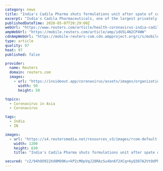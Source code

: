 ```yaml
---
category: news
title: "India's Cadila Pharma shuts formulations unit after spate of coronavirus cases at plant"
excerpt: "India's Cadila Pharmaceuticals, one of the largest privately held pharma companies in the country, shut down its formulations manufacturing plant in Ahmedabad on Thursday after more than two dozen of its employees tested positive for the new coronavirus."
publishedDateTime: 2020-05-07T20:29:00Z
webUrl: "https://www.reuters.com/article/health-coronavirus-india-cadila-idUSL4N2CP4WW"
ampWebUrl: "https://mobile.reuters.com/article/amp/idUSL4N2CP4WW"
cdnAmpWebUrl: "https://mobile-reuters-com.cdn.ampproject.org/c/s/mobile.reuters.com/article/amp/idUSL4N2CP4WW"
type: article
quality: 97
heat: 97
published: false

provider:
  name: Reuters
  domain: reuters.com
  images:
    - url: "https://insideout.app/coronavirus/assets/images/organizations/reuters.com-50x50.jpg"
      width: 50
      height: 50

topics:
  - Coronavirus in Asia
  - Coronavirus

tags:
  - India
  - IN

images:
  - url: "https://s4.reutersmedia.net/resources_v3/images/rcom-default.png"
    width: 1200
    height: 630
    title: "India's Cadila Pharma shuts formulations unit after spate of coronavirus cases at plant"

secured: "cZ/94hOO922Xd8MO9Ku+kP2cMOpVqJ28RAzSu4bn6f2XCq+6yQ387A2VtOdPh9OLfCAvJclywmBECMw1iXquAZdOZCLAgR0e27eiby9npiJwUJEgzcySpEftor/bSSsrb8bSPcjyqARHqVOJpGP/HH45hlE1G1nd44/MtiuF3yfqvROZ0tf9x+LQczca6nnLoRIouw/20R2vmG7KfLuiCXDcdEZs9+ICecOTn2CQ1/5IkMX45VIRuEIrygHV/a5KeYQV6827MElEGZI6oL181S7dGNKl53nEPBPziQokbK5yvc8WOVvF6uTY0NAneZyT;D364R1v90j+s2pp5QYQ2Tw=="
---
```



